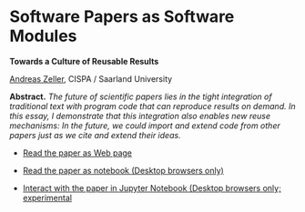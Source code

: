 # Software Papers as Software Modules

**Towards a Culture of Reusable Results**

[Andreas Zeller](https://www.st.cs.uni-saarland.de/zeller/), CISPA / Saarland University

**Abstract.** _The future of scientific papers lies in the tight integration of traditional text with program code that can reproduce results on demand.  In this essay, I demonstrate that this integration also enables new reuse mechanisms: In the future, we could import and extend code from other papers just as we cite and extend their ideas._

* [Read the paper as Web page](https://github.com/andreas-zeller/papers-as-modules/blob/master/Papers-as-Modules.html)

* [Read the paper as notebook (Desktop browsers only)](https://github.com/andreas-zeller/papers-as-modules/blob/master/Papers-as-Modules.ipynb)

* [Interact with the paper in Jupyter Notebook (Desktop browsers only; experimental](https://mybinder.org/v2/gh/andreas-zeller/papers-as-modules.git/master?filepath=Papers-as-Modules.ipynb)
